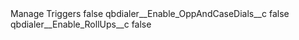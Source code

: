 <?xml version="1.0" encoding="UTF-8"?>
<CustomMetadata xmlns="http://soap.sforce.com/2006/04/metadata" xmlns:xsi="http://www.w3.org/2001/XMLSchema-instance" xmlns:xsd="http://www.w3.org/2001/XMLSchema">
    <label>Manage Triggers</label>
    <protected>false</protected>
    <values>
        <field>qbdialer__Enable_OppAndCaseDials__c</field>
        <value xsi:type="xsd:boolean">false</value>
    </values>
    <values>
        <field>qbdialer__Enable_RollUps__c</field>
        <value xsi:type="xsd:boolean">false</value>
    </values>
</CustomMetadata>
